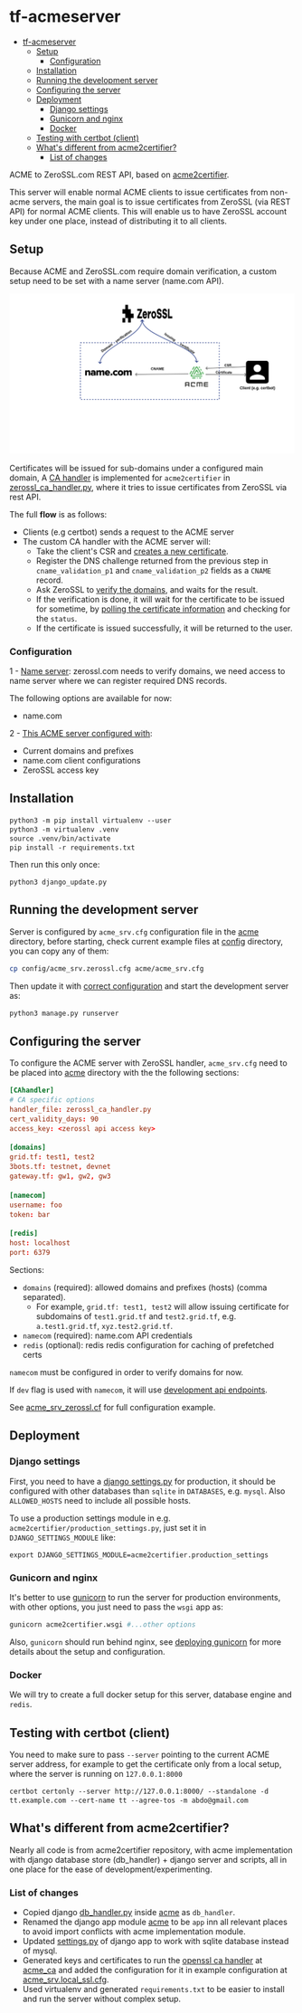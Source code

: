 # tf-acmeserver
- [tf-acmeserver](#tf-acmeserver)
  - [Setup](#setup)
    - [Configuration](#configuration)
  - [Installation](#installation)
  - [Running the development server](#running-the-development-server)
  - [Configuring the server](#configuring-the-server)
  - [Deployment](#deployment)
    - [Django settings](#django-settings)
    - [Gunicorn and nginx](#gunicorn-and-nginx)
    - [Docker](#docker)
  - [Testing with certbot (client)](#testing-with-certbot-client)
  - [What's different from acme2certifier?](#whats-different-from-acme2certifier)
    - [List of changes](#list-of-changes)


ACME to ZeroSSL.com REST API, based on [acme2certifier](https://github.com/grindsa/acme2certifier).

This server will enable normal ACME clients to issue certificates from non-acme servers, the main goal is to issue certificates from ZeroSSL (via REST API) for normal ACME clients. This will enable us to have ZeroSSL account key under one place, instead of distributing it to all clients.

## Setup

Because ACME and ZeroSSL.com require domain verification, a custom setup need to be set with a name server (name.com API).

![diagram](diagram/block.png)

Certificates will be issued for sub-domains under a configured main domain, A [CA handler](https://github.com/grindsa/acme2certifier/blob/master/docs/ca_handler.md) is implemented for `acme2certifier` in [zerossl_ca_handler.py](zerossl_ca_handler.py), where it tries to issue certificates from ZeroSSL via rest API.

The full **flow** is as follows:

* Clients (e.g certbot) sends a request to the ACME server
* The custom CA handler with the ACME server will:
  * Take the client's CSR and [creates a new certificate](https://zerossl.com/documentation/api/create-certificate/).
  * Register the DNS challenge returned from the previous step in `cname_validation_p1` and `cname_validation_p2` fields as a `CNAME` record.
  * Ask ZeroSSL to [verify the domains](https://zerossl.com/documentation/api/verify-domains/), and waits for the result.
  * If the verification is done, it will wait for the certificate to be issued for sometime, by [polling the certificate information](https://zerossl.com/documentation/api/get-certificate/) and checking for the `status`.
  * If the certificate is issued successfully, it will be returned to the user.

### Configuration

1 - [Name server](#nameserver): zerossl.com needs to verify domains, we need access to name server where we can register required DNS records.

The following options are available for now:

* name.com

2 - [This ACME server configured with](#configuring-the-server):
  * Current domains and prefixes
  * name.com client configurations
  * ZeroSSL access key

## Installation

```
python3 -m pip install virtualenv --user
python3 -m virtualenv .venv
source .venv/bin/activate
pip install -r requirements.txt
```

Then run this only once:

```
python3 django_update.py
```

## Running the development server

Server is configured by `acme_srv.cfg` configuration file in the [acme](/acme) directory, before starting, check current example files at [config](/config) directory, you can copy any of them:

```bash
cp config/acme_srv.zerossl.cfg acme/acme_srv.cfg
```

Then update it with [correct configuration](#configuring-the-server) and start the development server as:

```bash
python3 manage.py runserver
```

## Configuring the server

To configure the ACME server with ZeroSSL handler, `acme_srv.cfg` need to be placed into [acme](/acme) directory with the the following sections:

```conf
[CAhandler]
# CA specific options
handler_file: zerossl_ca_handler.py
cert_validity_days: 90
access_key: <zerossl api access key>

[domains]
grid.tf: test1, test2
3bots.tf: testnet, devnet
gateway.tf: gw1, gw2, gw3

[namecom]
username: foo
token: bar

[redis]
host: localhost
port: 6379
```

Sections:
* `domains` (required): allowed domains and prefixes (hosts) (comma separated).
  * For example, `grid.tf: test1, test2` will allow issuing certificate for subdomains of `test1.grid.tf` and `test2.grid.tf`, e.g. `a.test1.grid.tf`, `xyz.test2.grid.tf`.
* `namecom` (required): name.com API credentials
* `redis` (optional): redis redis configuration for caching of prefetched certs

`namecom` must be configured in order to verify domains for now.

If `dev` flag is used with `namecom`, it will use [development api endpoints](https://www.name.com/api-docs).

See [acme_srv_zerossl.cf](/config/acme_srv.zerossl.cfg) for full configuration example.

## Deployment

### Django settings

First, you need to have a [django settings.py](/acme2certifier/settings.py) for production, it should be configured with other databases than `sqlite` in `DATABASES`, e.g. `mysql`. Also `ALLOWED_HOSTS` need to include all possible hosts.

To use a production settings module in e.g. `acme2certifier/production_settings.py`, just set it in `DJANGO_SETTINGS_MODULE` like:

```
export DJANGO_SETTINGS_MODULE=acme2certifier.production_settings
```

### Gunicorn and nginx

It's better to use [gunicorn](https://docs.gunicorn.org/) to run the server for production environments, with other options, you just need to pass the `wsgi` app as:

```bash
gunicorn acme2certifier.wsgi #...other options
```

Also, `gunicorn` should run behind nginx, see [deploying gunicorn](https://docs.gunicorn.org/en/stable/deploy.html) for more details about the setup and configuration.

### Docker

We will try to create a full docker setup for this server, database engine and `redis`.

## Testing with certbot (client)

You need to make sure to pass `--server` pointing to the current ACME server address, for example to get the certificate only from a local setup, where the server is running on `127.0.0.1:8000`

```
certbot certonly --server http://127.0.0.1:8000/ --standalone -d tt.example.com --cert-name tt --agree-tos -m abdo@gmail.com
```


## What's different from acme2certifier?

Nearly all code is from acme2certifier repository, with acme implementation with django database store (db_handler)  + django server and scripts, all in one place for the ease of development/experimenting.

### List of changes

* Copied django [db_handler.py](https://github.com/grindsa/acme2certifier/blob/master/examples/db_handler/django_handler.py) inside [acme](/acme) as `db_handler`.
* Renamed the django app module [acme](https://github.com/grindsa/acme2certifier/tree/master/examples/django/acme) to be `app` inn all relevant places to avoid import conflicts with acme implementation module.
* Updated [settings.py](/acme2certifier/settings.py) of django app to work with sqlite database instead of mysql.
* Generated keys and certificates to run the [openssl ca handler](https://github.com/grindsa/acme2certifier/blob/master/docs/openssl.md) at [acme_ca](/acme_ca) and added the configuration for it in example configuration at [acme_srv.local_ssl.cfg](config/acme_srv.local_ssl.cfg).
* Used virtualenv and generated `requirements.txt` to be easier to install and run the server without complex setup.
